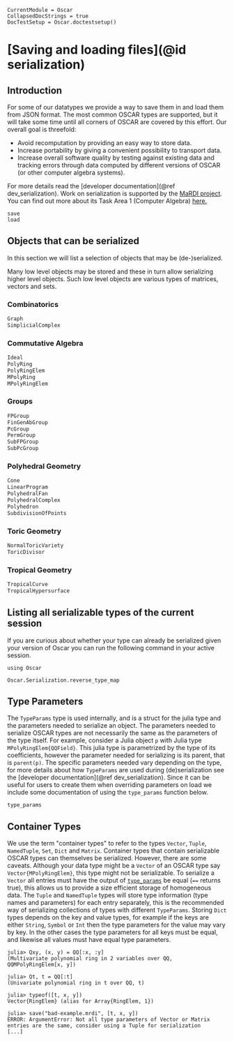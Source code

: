 ```@meta
CurrentModule = Oscar
CollapsedDocStrings = true
DocTestSetup = Oscar.doctestsetup()
```

# [Saving and loading files](@id serialization)

## Introduction

For some of our datatypes we provide a way to save them in and load them from
JSON format.  The most common OSCAR types are supported, but it will take some time until all
corners of OSCAR are covered by this effort. Our overall goal is threefold:
  - Avoid recomputation by providing an easy way to store data.
  - Increase portability by giving a convenient possibility to transport data.
  - Increase overall software quality by testing against existing data and
    tracking errors through data computed by different versions of OSCAR (or other computer algebra systems).

For more details read the [developer documentation](@ref dev_serialization).
Work on serialization is supported by the [MaRDI project](https://www.mardi4nfdi.de/about/mission). You can find out more about its Task Area 1 (Computer Algebra) [here.](https://portal.mardi4nfdi.de/wiki/Portal/TA1)

```@docs
save
load
```

## Objects that can be serialized

In this section we will list a selection of objects that may be (de-)serialized. 

Many low level objects may be stored and these in turn allow serializing higher
level objects. Such low level objects are various types of matrices, vectors
and sets.

### Combinatorics
```julia
Graph
SimplicialComplex
```

### Commutative Algebra
```julia
Ideal
PolyRing
PolyRingElem
MPolyRing
MPolyRingElem
```

### Groups
```julia
FPGroup
FinGenAbGroup
PcGroup
PermGroup
SubFPGroup
SubPcGroup
```

### Polyhedral Geometry
```julia
Cone
LinearProgram
PolyhedralFan
PolyhedralComplex
Polyhedron
SubdivisionOfPoints
```

### Toric Geometry
```julia
NormalToricVariety
ToricDivisor
```

### Tropical Geometry
```julia
TropicalCurve
TropicalHypersurface
```


## Listing all serializable types of the current session

If you are curious about whether your type can already be serialized given your version of Oscar
you can run the following command in your active session.

```@setup oscar
using Oscar
```

```@repl oscar
Oscar.Serialization.reverse_type_map
```


## Type Parameters

The `TypeParams` type is used internally, and is a struct for the julia type and the parameters needed to serialize an object. 
The parameters needed to serialize OSCAR types are not necessarily the same as the parameters of the type itself.
For example, consider a Julia object `p` with Julia type `MPolyRingElem{QQField}`.
This julia type is parametrized by the type of its coefficients, however
the parameter needed for serializing is its parent, that is `parent(p)`. The specific parameters needed vary depending on the type,
for more details about how `TypeParams` are used during (de)serialization see the [developer documentation](@ref dev_serialization).
Since it can be useful for users to create them when overriding parameters on load we include some documentation of using the `type_params` function below.

```@docs
type_params
```

## Container Types
We use the term "container types" to refer to the types `Vector`, `Tuple`, `NamedTuple`, `Set`, `Dict` and `Matrix`. 
Container types that contain serializable OSCAR types can themselves be serialized.
However, there are some caveats. Although your data type might be a `Vector` of an OSCAR type say `Vector{MPolyRingElem}`, this type might not be serializable.
To serialize a `Vector` all entries must have the output of [`type_params`](@ref) be equal (`==` returns true), this allows us to provide a size efficient storage of homogeneous data. The `Tuple` and `NamedTuple` types will store type information (type names and parameters) for each entry separately, this is the recommended way of serializing collections of types
with different `TypeParams`. 
Storing `Dict` types depends on the key and value types, for example if the keys are either `String`, `Symbol` or `Int` then the type parameters for the value may vary by key. 
In the other cases the type parameters for all keys must be equal, and likewise all values must have equal type parameters.

```jldoctest; setup=:(current=pwd(); cd(mktempdir())), teardown=:(cd(current))
julia> Qxy, (x, y) = QQ[:x, :y]
(Multivariate polynomial ring in 2 variables over QQ, QQMPolyRingElem[x, y])

julia> Qt, t = QQ[:t]
(Univariate polynomial ring in t over QQ, t)

julia> typeof([t, x, y])
Vector{RingElem} (alias for Array{RingElem, 1})

julia> save("bad-example.mrdi", [t, x, y])
ERROR: ArgumentError: Not all type parameters of Vector or Matrix entries are the same, consider using a Tuple for serialization
[...]
```
